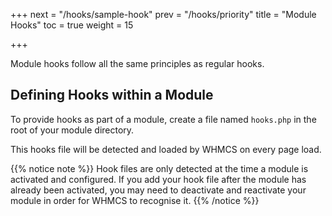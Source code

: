 +++
next = "/hooks/sample-hook"
prev = "/hooks/priority"
title = "Module Hooks"
toc = true
weight = 15

+++

Module hooks follow all the same principles as regular hooks.

## Defining Hooks within a Module

To provide hooks as part of a module, create a file named `hooks.php` in the root of your module directory.

This hooks file will be detected and loaded by WHMCS on every page load.

{{% notice note %}}
Hook files are only detected at the time a module is activated and configured. If you add your hook file after the module has already been activated, you may need to deactivate and reactivate your module in order for WHMCS to recognise it.
{{% /notice %}}
